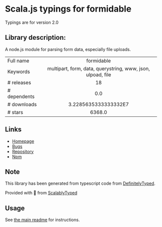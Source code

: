 
# Scala.js typings for formidable

Typings are for version 2.0

## Library description:
A node.js module for parsing form data, especially file uploads.

|                    |                 |
| ------------------ | :-------------: |
| Full name          | formidable |
| Keywords           | multipart, form, data, querystring, www, json, ulpoad, file |
| # releases         | 18 |
| # dependents       | 0.0 |
| # downloads        | 3.2285635333333332E7 |
| # stars            | 6368.0 |

## Links
- [Homepage](https://github.com/node-formidable/formidable)
- [Bugs](https://github.com/node-formidable/formidable/issues)
- [Repository](https://github.com/node-formidable/formidable)
- [Npm](https://www.npmjs.com/package/formidable)
    


## Note
This library has been generated from typescript code from [DefinitelyTyped](https://definitelytyped.org).

Provided with :purple_heart: from [ScalablyTyped](https://github.com/oyvindberg/ScalablyTyped)

## Usage
See [the main readme](../../readme.md) for instructions.


